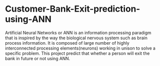 # Customer-Bank-Exit-prediction-using-ANN
Artificial Neural Networks or ANN is an information processing paradigm that is inspired by the way the biological nervous system such as brain process information. It is composed of large number of highly interconnected processing elements(neurons) working in unison to solve a specific problem.
This project predict that whether a person will exit the bank in future or not using ANN.
